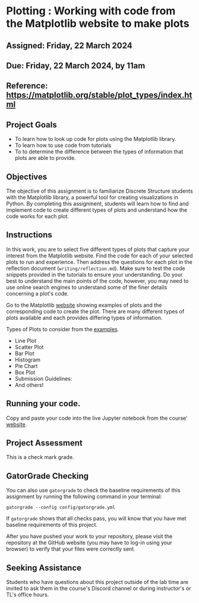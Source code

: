 # Plotting : Working with code from the Matplotlib website to make plots

## Assigned: Friday, 22 March 2024

## Due: Friday, 22 March 2024, by 11am

## Reference: https://matplotlib.org/stable/plot_types/index.html

## Project Goals

+ To learn how to look up code for plots using the Matplotlib library.
+ To learn how to use code from tutorials
+ To to determine the difference between the types of information that plots are able to provide.

## Objectives

The objective of this assignment is to familiarize Discrete Structure students with the Matplotlib library, a powerful tool for creating visualizations in Python. By completing this assignment, students will learn how to find and implement code to create different types of plots and understand how the code works for each plot.

## Instructions

In this work, you are to select five different types of plots that capture your interest from the Matplotlib website. Find the code for each of your selected plots to run and experience. Then address the questions for each plot in the reflection document (`writing/reflection.md`). Make sure to test the code snippets provided in the tutorials to ensure your understanding. Do your best to understand the main points of the code, however, you may need to use online search engines to understand some of the finer details concerning a plot's code.

Go to the Matplotlib [website](https://matplotlib.org/stable/gallery/index.html) showing examples of plots and the corresponding code to create the plot. There are many different types of plots available and each provides differing types of information.

Types of Plots to consider from the [examples](https://matplotlib.org/stable/gallery/index.html).

+ Line Plot
+ Scatter Plot
+ Bar Plot
+ Histogram
+ Pie Chart
+ Box Plot
+ Submission Guidelines:
+ And others!

## Running your code.

Copy and paste your code into the live Jupyter notebook from the course' [website](https://www.oliverbonhamcarter.com/).

## Project Assessment

This is a check mark grade.

## GatorGrade Checking

You can also use `gatorgrade` to check the baseline requirements of this assignment by running the following command in your terminal:

`gatorgrade --config config/gatorgrade.yml`

If `gatorgrade` shows that all checks pass, you will know that you have met baseline requirements of this project.

After you have pushed your work to your repository, please visit the repository at the GitHub website (you may have to log-in using your browser) to verify that your files were correctly sent.

## Seeking Assistance

Students who have questions about this project outside of the lab time are invited to ask them in the course's Discord channel or during instructor's or TL's office hours.
